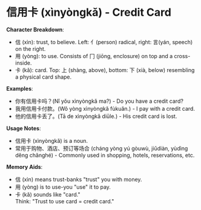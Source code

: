# **信用卡 (xìnyòngkǎ) - Credit Card**

**Character Breakdown**:  
- 信 (xìn): trust, to believe. Left: 亻(person) radical, right: 言(yán, speech) on the right.  
- 用 (yòng): to use. Consists of 冂 (jiōng, enclosure) on top and a cross-inside.  
- 卡 (kǎ): card. Top: 上 (shàng, above), bottom: 下 (xià, below) resembling a physical card shape.

**Examples**:  
- 你有信用卡吗？(Nǐ yǒu xìnyòngkǎ ma?) - Do you have a credit card?  
- 我用信用卡付款。(Wǒ yòng xìnyòngkǎ fùkuǎn.) - I pay with a credit card.  
- 他的信用卡丢了。(Tā de xìnyòngkǎ diūle.) - His credit card is lost.

**Usage Notes**:  
- 信用卡 (xìnyòngkǎ) is a noun.  
- 常用于购物、酒店、预订等场合 (cháng yòng yú gòuwù, jiǔdiàn, yùdìng děng chǎnghé) - Commonly used in shopping, hotels, reservations, etc.

**Memory Aids**:  
- 信 (xìn) means trust-banks "trust" you with money.  
- 用 (yòng) is to use-you "use" it to pay.  
- 卡 (kǎ) sounds like "card."  
Think: "Trust to use card = credit card."